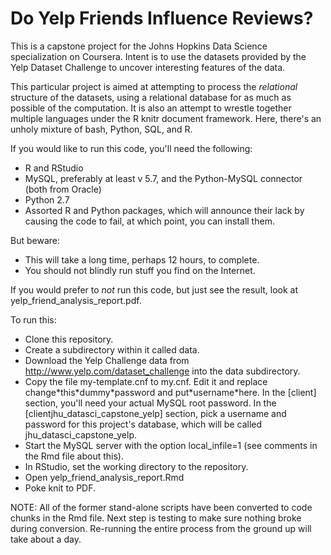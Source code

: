 # Do Yelp Friends Influence Reviews?

This is a capstone project for the Johns Hopkins Data Science specialization on Coursera.
Intent is to use the datasets provided by the Yelp Dataset Challenge to uncover interesting
features of the data.

This particular project is aimed at attempting to process the *relational* structure of the
datasets, using a relational database for as much as possible of the computation.  It is
also an attempt to wrestle together multiple languages under the R knitr document framework.
Here, there's an unholy mixture of bash, Python, SQL, and R.

If you would like to run this code, you'll need the following:

* R and RStudio
* MySQL, preferably at least v 5.7, and the Python-MySQL connector (both from Oracle)
* Python 2.7
* Assorted R and Python packages, which will announce their lack by causing the code to fail,
  at which point, you can install them.

But beware:

* This will take a long time, perhaps 12 hours, to complete.
* You should not blindly run stuff you find on the Internet.

If you would prefer to *not* run this code, but just see the result, look at yelp_friend_analysis_report.pdf.

To run this:

* Clone this repository.
* Create a subdirectory within it called data.
* Download the Yelp Challenge data from http://www.yelp.com/dataset_challenge into the data subdirectory.
* Copy the file my-template.cnf to my.cnf. Edit it and replace change\*this\*dummy\*password and
  put\*username\*here. In the [client] section, you'll need your actual MySQL root password. In the
  [clientjhu_datasci_capstone_yelp] section, pick a username and password for this project's
  database, which will be called jhu_datasci_capstone_yelp.
* Start the MySQL server with the option local_infile=1 (see comments in the Rmd file about this).
* In RStudio, set the working directory to the repository.
* Open yelp_friend_analysis_report.Rmd
* Poke knit to PDF.

NOTE: All of the former stand-alone scripts have been converted to code chunks in the Rmd file.
Next step is testing to make sure nothing broke during conversion. Re-running the entire process
from the ground up will take about a day.